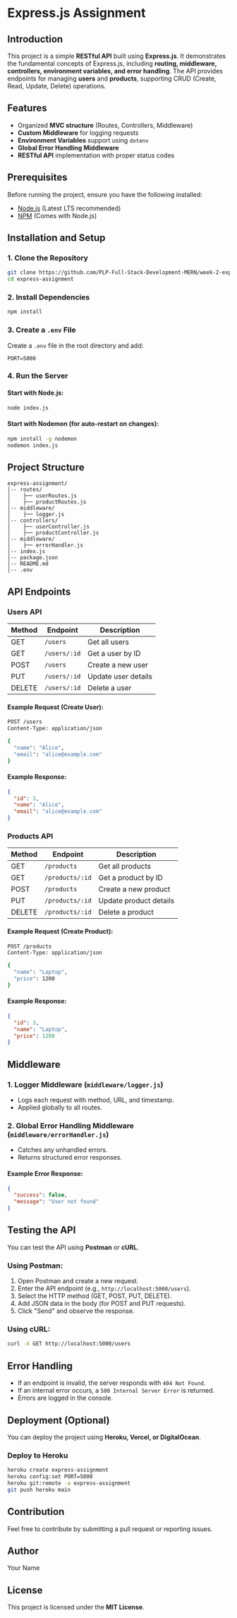 # Express.js Assignment

## Introduction
This project is a simple **RESTful API** built using **Express.js**. It demonstrates the fundamental concepts of Express.js, including **routing, middleware, controllers, environment variables, and error handling**. The API provides endpoints for managing **users** and **products**, supporting CRUD (Create, Read, Update, Delete) operations.

## Features
- Organized **MVC structure** (Routes, Controllers, Middleware)
- **Custom Middleware** for logging requests
- **Environment Variables** support using `dotenv`
- **Global Error Handling Middleware**
- **RESTful API** implementation with proper status codes

## Prerequisites
Before running the project, ensure you have the following installed:
- [Node.js](https://nodejs.org/) (Latest LTS recommended)
- [NPM](https://www.npmjs.com/) (Comes with Node.js)

## Installation and Setup

### 1. Clone the Repository
```sh
git clone https://github.com/PLP-Full-Stack-Development-MERN/week-2-express-js-fundamentals-assignment-kaidavi.git
cd express-assignment
```

### 2. Install Dependencies
```sh
npm install
```

### 3. Create a `.env` File
Create a `.env` file in the root directory and add:
```
PORT=5000
```

### 4. Run the Server
#### Start with Node.js:
```sh
node index.js
```
#### Start with Nodemon (for auto-restart on changes):
```sh
npm install -g nodemon
nodemon index.js
```

## Project Structure
```
express-assignment/
│-- routes/
│    ├── userRoutes.js
│    ├── productRoutes.js
│-- middleware/
│    ├── logger.js
│-- controllers/
│    ├── userController.js
│    ├── productController.js
│-- middleware/
│    ├── errorHandler.js
│-- index.js
│-- package.json
│-- README.md
│-- .env
```

## API Endpoints

### **Users API**
| Method | Endpoint        | Description              |
|--------|----------------|--------------------------|
| GET    | `/users`       | Get all users           |
| GET    | `/users/:id`   | Get a user by ID        |
| POST   | `/users`       | Create a new user       |
| PUT    | `/users/:id`   | Update user details     |
| DELETE | `/users/:id`   | Delete a user          |

#### Example Request (Create User):
```sh
POST /users
Content-Type: application/json

{
  "name": "Alice",
  "email": "alice@example.com"
}
```

#### Example Response:
```json
{
  "id": 3,
  "name": "Alice",
  "email": "alice@example.com"
}
```

### **Products API**
| Method | Endpoint         | Description               |
|--------|-----------------|---------------------------|
| GET    | `/products`     | Get all products         |
| GET    | `/products/:id` | Get a product by ID      |
| POST   | `/products`     | Create a new product     |
| PUT    | `/products/:id` | Update product details   |
| DELETE | `/products/:id` | Delete a product        |

#### Example Request (Create Product):
```sh
POST /products
Content-Type: application/json

{
  "name": "Laptop",
  "price": 1200
}
```

#### Example Response:
```json
{
  "id": 3,
  "name": "Laptop",
  "price": 1200
}
```

## Middleware

### **1. Logger Middleware** (`middleware/logger.js`)
- Logs each request with method, URL, and timestamp.
- Applied globally to all routes.

### **2. Global Error Handling Middleware** (`middleware/errorHandler.js`)
- Catches any unhandled errors.
- Returns structured error responses.

#### Example Error Response:
```json
{
  "success": false,
  "message": "User not found"
}
```

## Testing the API
You can test the API using **Postman** or **cURL**.

### **Using Postman:**
1. Open Postman and create a new request.
2. Enter the API endpoint (e.g., `http://localhost:5000/users`).
3. Select the HTTP method (GET, POST, PUT, DELETE).
4. Add JSON data in the body (for POST and PUT requests).
5. Click "Send" and observe the response.

### **Using cURL:**
```sh
curl -X GET http://localhost:5000/users
```

## Error Handling
- If an endpoint is invalid, the server responds with `404 Not Found`.
- If an internal error occurs, a `500 Internal Server Error` is returned.
- Errors are logged in the console.

## Deployment (Optional)
You can deploy the project using **Heroku, Vercel, or DigitalOcean**.

### **Deploy to Heroku**
```sh
heroku create express-assignment
heroku config:set PORT=5000
heroku git:remote -a express-assignment
git push heroku main
```

## Contribution
Feel free to contribute by submitting a pull request or reporting issues.

## Author
Your Name

## License
This project is licensed under the **MIT License**.

